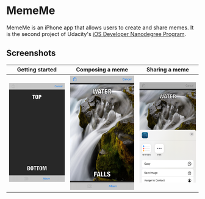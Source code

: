 # MemeMe

MemeMe is an iPhone app that allows users to create and share memes. It is the second project of Udacity's [iOS Developer Nanodegree Program](https://www.udacity.com/course/ios-developer-nanodegree--nd003). 

## Screenshots
| Getting started | Composing a meme | Sharing a meme |
| --------------- | ---------------- | -------------- |
| ![1.png](readme-images/1.png) | ![2.png](readme-images/2.png) | ![3.png](readme-images/3.png) |